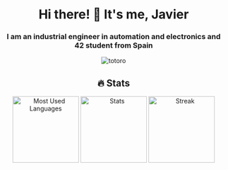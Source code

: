 <div align="center">

# Hi there! :wave: It's me, Javier

### I am an industrial engineer in automation and electronics and 42 student from Spain

![totoro](https://github.com/user-attachments/assets/3991a5ee-9076-482b-8761-2b4b28703603)

<!--
**javierjimenezfernandez/javierjimenezfernandez** is a ✨ _special_ ✨ repository because its `README.md` (this file) appears on your GitHub profile.

Here are some ideas to get you started:

- 🔭 I’m currently working on ...
- 🌱 I’m currently learning ...
- 👯 I’m looking to collaborate on ...
- 🤔 I’m looking for help with ...
- 💬 Ask me about ...
- 📫 How to reach me: ...
- 😄 Pronouns: ...
- ⚡ Fun fact: ...
-->

<div align="justify">



</div>

## :fire: Stats
<p align="center">
  <img alt="Most Used Languages" height="150px" src="https://github-readme-stats.vercel.app/api/top-langs?username=javierjimenezfernandez&show_icons=true&locale=en&layout=compact" />
  <img alt="Stats" height="150px" src="https://github-readme-stats.vercel.app/api?username=javierjimenezfernandez&show_icons=true&locale=en" />
  <img alt="Streak" height="150px" src="https://github-readme-streak-stats.herokuapp.com/?user=javierjimenezfernandez&" />
</p>
</div>
